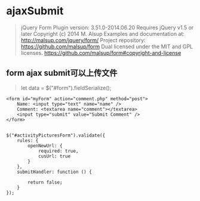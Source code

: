 # ajaxSubmit

> jQuery Form Plugin version: 3.51.0-2014.06.20
Requires jQuery v1.5 or later
Copyright (c) 2014 M. Alsup
Examples and documentation at: http://malsup.com/jquery/form/
Project repository: https://github.com/malsup/form
Dual licensed under the MIT and GPL licenses.
https://github.com/malsup/form#copyright-and-license


## form ajax submit可以上传文件
> let data = $("#form").fieldSerialize();
```
<form id="myForm" action="comment.php" method="post"> 
    Name: <input type="text" name="name" /> 
    Comment: <textarea name="comment"></textarea> 
    <input type="submit" value="Submit Comment" /> 
</form>


$("#activityPicturesForm").validate({
    rules: {
        openNewUrl: {
            required: true,
            cusUrl: true
        }
    },
    submitHandler: function () {

        return false;
    }
});

```
 